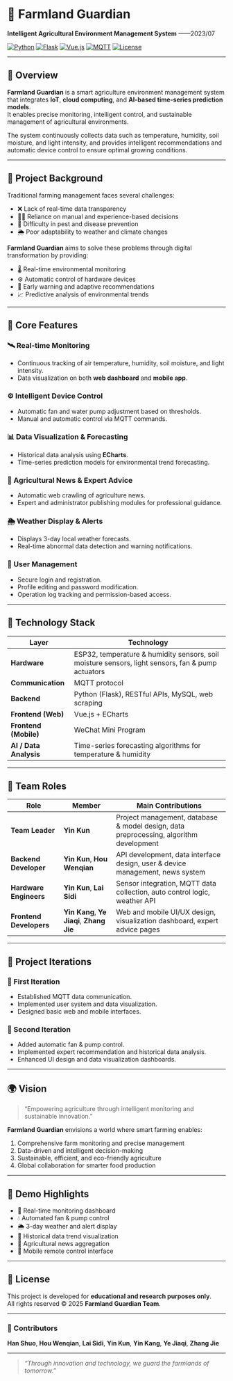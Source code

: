 # 🌾 Farmland Guardian  
**Intelligent Agricultural Environment Management System** ——2023/07

[![Python](https://img.shields.io/badge/Python-3.9+-blue.svg)](https://www.python.org/)
[![Flask](https://img.shields.io/badge/Backend-Flask-orange.svg)](https://flask.palletsprojects.com/)
[![Vue.js](https://img.shields.io/badge/Frontend-Vue.js-brightgreen.svg)](https://vuejs.org/)
[![MQTT](https://img.shields.io/badge/Protocol-MQTT-purple.svg)](https://mqtt.org/)
[![License](https://img.shields.io/badge/License-Educational-lightgrey.svg)]()

---

## 📖 Overview  

**Farmland Guardian** is a smart agriculture environment management system that integrates **IoT**, **cloud computing**, and **AI-based time-series prediction models**.  
It enables precise monitoring, intelligent control, and sustainable management of agricultural environments.

The system continuously collects data such as temperature, humidity, soil moisture, and light intensity, and provides intelligent recommendations and automatic device control to ensure optimal growing conditions.

---

## 🌱 Project Background  

Traditional farming management faces several challenges:
- ❌ Lack of real-time data transparency  
- 🧑‍🌾 Reliance on manual and experience-based decisions  
- 🐛 Difficulty in pest and disease prevention  
- 🌦️ Poor adaptability to weather and climate changes  

**Farmland Guardian** aims to solve these problems through digital transformation by providing:
- 🌡️ Real-time environmental monitoring  
- ⚙️ Automatic control of hardware devices  
- 🔔 Early warning and adaptive recommendations  
- 📈 Predictive analysis of environmental trends  

---

## 🧠 Core Features  

### 🛰️ Real-time Monitoring  
- Continuous tracking of air temperature, humidity, soil moisture, and light intensity.  
- Data visualization on both **web dashboard** and **mobile app**.  

### ⚙️ Intelligent Device Control  
- Automatic fan and water pump adjustment based on thresholds.  
- Manual and automatic control via MQTT commands.  

### 📊 Data Visualization & Forecasting  
- Historical data analysis using **ECharts**.  
- Time-series prediction models for environmental trend forecasting.  

### 📰 Agricultural News & Expert Advice  
- Automatic web crawling of agriculture news.  
- Expert and administrator publishing modules for professional guidance.  

### 🌦️ Weather Display & Alerts  
- Displays 3-day local weather forecasts.  
- Real-time abnormal data detection and warning notifications.  

### 👤 User Management  
- Secure login and registration.  
- Profile editing and password modification.  
- Operation log tracking and permission-based access.  

---

## 🧩 Technology Stack  

| Layer | Technology |
|-------|-------------|
| **Hardware** | ESP32, temperature & humidity sensors, soil moisture sensors, light sensors, fan & pump actuators |
| **Communication** | MQTT protocol |
| **Backend** | Python (Flask), RESTful APIs, MySQL, web scraping |
| **Frontend (Web)** | Vue.js + ECharts |
| **Frontend (Mobile)** | WeChat Mini Program |
| **AI / Data Analysis** | Time-series forecasting algorithms for temperature & humidity |

---

## 👥 Team Roles  

| Role | Member | Main Contributions |
|------|---------|--------------------|
| **Team Leader** | **Yin Kun** | Project management, database & model design, data preprocessing, algorithm development |
| **Backend Developer** |**Yin Kun**, **Hou Wenqian** | API development, data interface design, user & device management, news system |
| **Hardware Engineers** | **Yin Kun**, **Lai Sidi** | Sensor integration, MQTT data collection, auto control logic, weather API |
| **Frontend Developers** | **Yin Kang**, **Ye Jiaqi**, **Zhang Jie** | Web and mobile UI/UX design, visualization dashboard, expert advice pages |

---

## 🔁 Project Iterations  

### 🧩 First Iteration  
- Established MQTT data communication.  
- Implemented user system and data visualization.  
- Designed basic web and mobile interfaces.  

### 🚀 Second Iteration  
- Added automatic fan & pump control.  
- Implemented expert recommendation and historical data analysis.  
- Enhanced UI design and data visualization dashboards.  

---

## 🌍 Vision  

> “Empowering agriculture through intelligent monitoring and sustainable innovation.”

**Farmland Guardian** envisions a world where smart farming enables:  
1. Comprehensive farm monitoring and precise management  
2. Data-driven and intelligent decision-making  
3. Sustainable, efficient, and eco-friendly agriculture  
4. Global collaboration for smarter food production  

---

## 📸 Demo Highlights  

- 📡 Real-time monitoring dashboard  
- 💧 Automated fan & pump control  
- 🌦️ 3-day weather and alert display  
- 🧮 Historical data trend visualization  
- 📰 Agricultural news aggregation  
- 📱 Mobile remote control interface  

---

## 📄 License  

This project is developed for **educational and research purposes only**.  
All rights reserved © 2025 **Farmland Guardian Team**.

---

### 🌟 Contributors  
**Han Shuo**, **Hou Wenqian**, **Lai Sidi**, **Yin Kun**, **Yin Kang**, **Ye Jiaqi**, **Zhang Jie**

---

> *“Through innovation and technology, we guard the farmlands of tomorrow.”*

